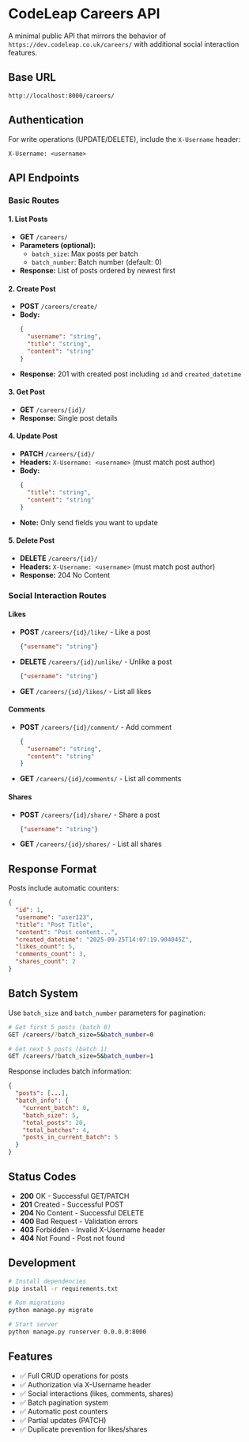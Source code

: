 # CodeLeap Careers API

A minimal public API that mirrors the behavior of `https://dev.codeleap.co.uk/careers/` with additional social interaction features.

## Base URL

```
http://localhost:8000/careers/
```

## Authentication

For write operations (UPDATE/DELETE), include the `X-Username` header:
```
X-Username: <username>
```

## API Endpoints

### Basic Routes

#### 1. List Posts
- **GET** `/careers/`
- **Parameters (optional):**
  - `batch_size`: Max posts per batch
  - `batch_number`: Batch number (default: 0)
- **Response:** List of posts ordered by newest first

#### 2. Create Post
- **POST** `/careers/create/`
- **Body:**
  ```json
  {
    "username": "string",
    "title": "string",
    "content": "string"
  }
  ```
- **Response:** 201 with created post including `id` and `created_datetime`

#### 3. Get Post
- **GET** `/careers/{id}/`
- **Response:** Single post details

#### 4. Update Post
- **PATCH** `/careers/{id}/`
- **Headers:** `X-Username: <username>` (must match post author)
- **Body:**
  ```json
  {
    "title": "string",
    "content": "string"
  }
  ```
- **Note:** Only send fields you want to update

#### 5. Delete Post
- **DELETE** `/careers/{id}/`
- **Headers:** `X-Username: <username>` (must match post author)
- **Response:** 204 No Content

### Social Interaction Routes

#### Likes
- **POST** `/careers/{id}/like/` - Like a post
  ```json
  {"username": "string"}
  ```
- **DELETE** `/careers/{id}/unlike/` - Unlike a post
  ```json
  {"username": "string"}
  ```
- **GET** `/careers/{id}/likes/` - List all likes

#### Comments
- **POST** `/careers/{id}/comment/` - Add comment
  ```json
  {
    "username": "string",
    "content": "string"
  }
  ```
- **GET** `/careers/{id}/comments/` - List all comments

#### Shares
- **POST** `/careers/{id}/share/` - Share a post
  ```json
  {"username": "string"}
  ```
- **GET** `/careers/{id}/shares/` - List all shares

## Response Format

Posts include automatic counters:
```json
{
  "id": 1,
  "username": "user123",
  "title": "Post Title",
  "content": "Post content...",
  "created_datetime": "2025-09-25T14:07:19.904045Z",
  "likes_count": 5,
  "comments_count": 3,
  "shares_count": 2
}
```

## Batch System

Use `batch_size` and `batch_number` parameters for pagination:

```bash
# Get first 5 posts (batch 0)
GET /careers/?batch_size=5&batch_number=0

# Get next 5 posts (batch 1)
GET /careers/?batch_size=5&batch_number=1
```

Response includes batch information:
```json
{
  "posts": [...],
  "batch_info": {
    "current_batch": 0,
    "batch_size": 5,
    "total_posts": 20,
    "total_batches": 4,
    "posts_in_current_batch": 5
  }
}
```

## Status Codes

- **200** OK - Successful GET/PATCH
- **201** Created - Successful POST
- **204** No Content - Successful DELETE
- **400** Bad Request - Validation errors
- **403** Forbidden - Invalid X-Username header
- **404** Not Found - Post not found

## Development

```bash
# Install dependencies
pip install -r requirements.txt

# Run migrations
python manage.py migrate

# Start server
python manage.py runserver 0.0.0.0:8000
```

## Features

- ✅ Full CRUD operations for posts
- ✅ Authorization via X-Username header
- ✅ Social interactions (likes, comments, shares)
- ✅ Batch pagination system
- ✅ Automatic post counters
- ✅ Partial updates (PATCH)
- ✅ Duplicate prevention for likes/shares